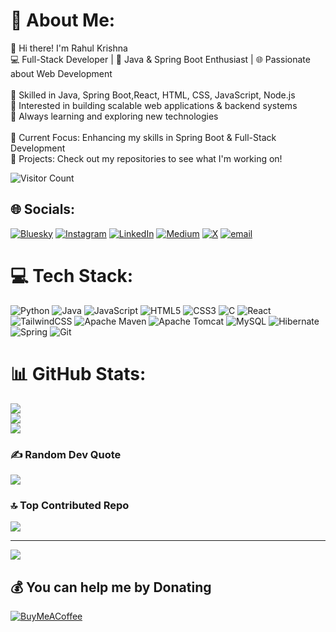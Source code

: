 # 💫 About Me:
👋 Hi there! I'm Rahul Krishna<br>💻 Full-Stack Developer | 🚀 Java & Spring Boot Enthusiast | 🌐 Passionate about Web Development<br><br>🔹 Skilled in Java, Spring Boot,React, HTML, CSS, JavaScript, Node.js<br>🔹 Interested in building scalable web applications & backend systems<br>🔹 Always learning and exploring new technologies<br><br>📌 Current Focus: Enhancing my skills in Spring Boot & Full-Stack Development<br>📂 Projects: Check out my repositories to see what I'm working on!<br>

![Visitor Count](https://profile-counter.glitch.me/<Itzzmerahul>/count.svg)

<!-- [![wakatime stats](https://github-readme-stats.vercel.app/api/wakatime?username=Itzzmerahul)](https://github.com/Itzzmerahul/github-readme-stats) -->



## 🌐 Socials:
[![Bluesky](https://img.shields.io/badge/bluesky-0285FF?style=for-the-badge&logo=bluesky&logoColor=%23FFFFFF)](https://bsky.app/profile/itzmerahul) [![Instagram](https://img.shields.io/badge/Instagram-%23E4405F.svg?logo=Instagram&logoColor=white)](https://instagram.com/itzme_rahul___) [![LinkedIn](https://img.shields.io/badge/LinkedIn-%230077B5.svg?logo=linkedin&logoColor=white)](https://linkedin.com/in/www.linkedin.com/in/rahul-t-8855b7290 ) [![Medium](https://img.shields.io/badge/Medium-12100E?logo=medium&logoColor=white)](https://medium.com/@thisisrahul8015) [![X](https://img.shields.io/badge/X-black.svg?logo=X&logoColor=white)](https://x.com/rahulsNoto) [![email](https://img.shields.io/badge/Email-D14836?logo=gmail&logoColor=white)](mailto:thisisrahul8015@gmail.com) 

# 💻 Tech Stack:
![Python](https://img.shields.io/badge/python-3670A0?style=plastic&logo=python&logoColor=ffdd54) ![Java](https://img.shields.io/badge/java-%23ED8B00.svg?style=plastic&logo=openjdk&logoColor=white) ![JavaScript](https://img.shields.io/badge/javascript-%23323330.svg?style=plastic&logo=javascript&logoColor=%23F7DF1E) ![HTML5](https://img.shields.io/badge/html5-%23E34F26.svg?style=plastic&logo=html5&logoColor=white) ![CSS3](https://img.shields.io/badge/css3-%231572B6.svg?style=plastic&logo=css3&logoColor=white) ![C](https://img.shields.io/badge/c-%2300599C.svg?style=plastic&logo=c&logoColor=white) ![React](https://img.shields.io/badge/react-%2320232a.svg?style=plastic&logo=react&logoColor=%2361DAFB) ![TailwindCSS](https://img.shields.io/badge/tailwindcss-%2338B2AC.svg?style=plastic&logo=tailwind-css&logoColor=white) ![Apache Maven](https://img.shields.io/badge/Apache%20Maven-C71A36?style=plastic&logo=Apache%20Maven&logoColor=white) ![Apache Tomcat](https://img.shields.io/badge/apache%20tomcat-%23F8DC75.svg?style=plastic&logo=apache-tomcat&logoColor=black) ![MySQL](https://img.shields.io/badge/mysql-4479A1.svg?style=plastic&logo=mysql&logoColor=white) ![Hibernate](https://img.shields.io/badge/Hibernate-59666C?style=plastic&logo=Hibernate&logoColor=white) ![Spring](https://img.shields.io/badge/spring-%236DB33F.svg?style=plastic&logo=spring&logoColor=white) ![Git](https://img.shields.io/badge/git-%23F05033.svg?style=plastic&logo=git&logoColor=white)
# 📊 GitHub Stats:
![](https://github-readme-stats.vercel.app/api?username=itzzmerahul&theme=dark&hide_border=false&include_all_commits=true&count_private=false)<br/>
![](https://github-readme-streak-stats.herokuapp.com/?user=itzzmerahul&theme=dark&hide_border=false)<br/>
![](https://github-readme-stats.vercel.app/api/top-langs/?username=itzzmerahul&theme=dark&hide_border=false&include_all_commits=true&count_private=false&layout=compact)

### ✍️ Random Dev Quote
![](https://quotes-github-readme.vercel.app/api?type=horizontal&theme=merko)

### 🔝 Top Contributed Repo
![](https://github-contributor-stats.vercel.app/api?username=itzzmerahul&limit=5&theme=highcontrast&combine_all_yearly_contributions=true)

---
[![](https://visitcount.itsvg.in/api?id=itzzmerahul&icon=5&color=0)](https://visitcount.itsvg.in)

  ## 💰 You can help me by Donating
  [![BuyMeACoffee](https://img.shields.io/badge/Buy%20Me%20a%20Coffee-ffdd00?style=for-the-badge&logo=buy-me-a-coffee&logoColor=black)](https://buymeacoffee.com/itzme_rahul___                ) 

  
<!-- Proudly created with GPRM ( https://gprm.itsvg.in ) -->
<!--
**Itzzmerahul/Itzzmerahul** is a ✨ _special_ ✨ repository because its `README.md` (this file) appears on your GitHub profile.

Here are some ideas to get you started:

- 🔭 I’m currently working on ...
- 🌱 I’m currently learning ...
- 👯 I’m looking to collaborate on ...
- 🤔 I’m looking for help with ...
- 💬 Ask me about ...
- 📫 How to reach me: ...
- 😄 Pronouns: ...
- ⚡ Fun fact: ...
-->
